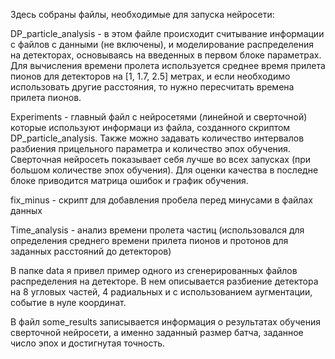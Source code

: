 Здесь собраны файлы, необходимые для запуска нейросети:

DP_particle_analysis -  в этом файле происходит считывание информации с файлов с данными (не включены), и моделирование распределения на детекторах, основываясь на введенных в первом блоке параметрах.
Для вычисления времени пролета используется среднее время прилета пионов для детекторов на [1, 1.7, 2.5] метрах, и если необходимо использовать другие расстояния, то нужно пересчитать времена прилета пионов.

Experiments -  главный файл с нейросетями (линейной и сверточной) которые используют информаци из файла, созданного скриптом DP_particle_analysis. Также можно задавать количество интервалов разбиения прицельного параметра и количество эпох обучения. Сверточная  нейросеть показывает себя лучше во всех запусках (при большом количестве эпох обучения). Для оценки качества в последне блоке приводится матрица ошибок и график обучения.

fix_minus - скрипт для добавления пробела перед минусами в файлах данных

Time_analysis - анализ времени пролета частиц (использовался для определения среднего времени прилета пионов и протонов для заданных расстояний до детекторов)

В папке data я привел пример одного из сгенерированных файлов распределения на детекторе. В нем описывается разбиение детектора на 8 угловых частей, 4 радиальных и с использованием аугментации, событие в нуле координат.

В файл some_results записывается информация о результатах обучения сверточной нейросети, а именно заданный размер батча, заданное число эпох и достигнутая точность. 
